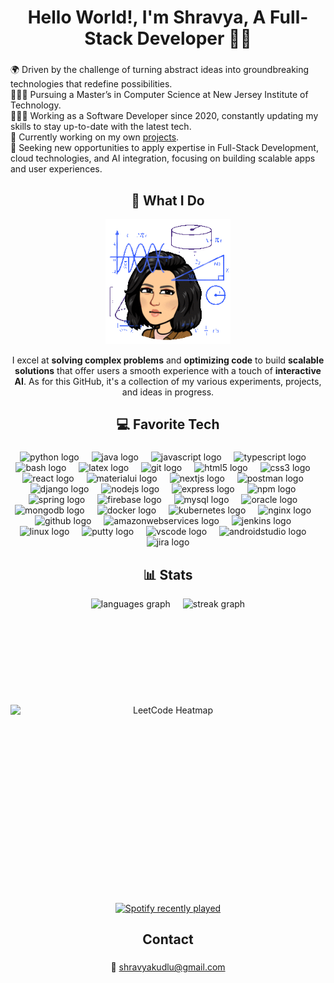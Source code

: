 <h1 align="center">Hello World!, I'm Shravya, A Full-Stack Developer 👋🏼</h1>


###

<p align="left">🌍 Driven by the challenge of turning abstract ideas into groundbreaking technologies that redefine possibilities.<br>👨🏼‍🎓 Pursuing a Master’s in Computer Science at New Jersey Institute of Technology.<br>👨🏼‍💻 Working as a Software Developer since 2020, constantly updating my skills to stay up-to-date with the latest tech.<br>🛜 Currently working on my own <a href = "https://shravyakudlu.github.io/ShravyaKudlu/#/#projects">projects</a>.<br>💼 Seeking new opportunities to apply expertise in Full-Stack Development, cloud technologies, and AI integration, focusing on building scalable apps and user experiences.</p>

<h2 align="center">🤔 What I Do</h2>
<div align="center">
  <img height="200" src="Gif.gif"  />
</div>
<p align="center">I excel at <b>solving complex problems</b> and <b>optimizing code</b> to build <b>scalable solutions</b> that offer users a smooth experience with a touch of <b>interactive AI</b>. As for this GitHub, it's a collection of my various experiments, projects, and ideas in progress.</p>

###



<h2 align="center">💻 Favorite Tech</h2>

###


<div align="center">
  <img src="https://cdn.jsdelivr.net/gh/devicons/devicon/icons/python/python-original-wordmark.svg" height="40" alt="python logo"  />
  <img width="12" />
  <img src="https://cdn.jsdelivr.net/gh/devicons/devicon/icons/java/java-original-wordmark.svg" height="40" alt="java logo"  />
  <img width="12" />
  <img src="https://cdn.jsdelivr.net/gh/devicons/devicon/icons/javascript/javascript-original.svg" height="40" alt="javascript logo"  />
  <img width="12" />
  <img src="https://cdn.jsdelivr.net/gh/devicons/devicon/icons/typescript/typescript-original.svg" height="40" alt="typescript logo"  />
  <img width="12" />
  <img src="https://cdn.simpleicons.org/gnubash/4EAA25" height="40" alt="bash logo"  />
  <img width="12" />
  <img src="https://cdn.simpleicons.org/latex/008080" height="40" alt="latex logo"  />
  <img width="12" />
  <img src="https://cdn.jsdelivr.net/gh/devicons/devicon/icons/git/git-plain-wordmark.svg" height="40" alt="git logo"  />
  <img width="12" />
  <img src="https://cdn.jsdelivr.net/gh/devicons/devicon/icons/html5/html5-plain-wordmark.svg" height="40" alt="html5 logo"  />
  <img width="12" />
  <img src="https://cdn.jsdelivr.net/gh/devicons/devicon/icons/css3/css3-plain-wordmark.svg" height="40" alt="css3 logo"  />
  <img width="12" />
  <img src="https://cdn.jsdelivr.net/gh/devicons/devicon/icons/react/react-original-wordmark.svg" height="40" alt="react logo"  />
  <img width="12" />
  <img src="https://cdn.simpleicons.org/mui/007FFF" height="40" alt="materialui logo"  />
  <img width="12" />
  <img src="https://cdn.jsdelivr.net/gh/devicons/devicon/icons/nextjs/nextjs-original.svg" height="40" alt="nextjs logo"  />
  <img width="12" />
  <img src="https://skillicons.dev/icons?i=postman" height="40" alt="postman logo"  />
  <img width="12" />
  <img src="https://skillicons.dev/icons?i=django" height="40" alt="django logo"  />
  <img width="12" />
  <img src="https://cdn.jsdelivr.net/gh/devicons/devicon/icons/nodejs/nodejs-plain-wordmark.svg" height="40" alt="nodejs logo"  />
  <img width="12" />
  <img src="https://skillicons.dev/icons?i=express" height="40" alt="express logo"  />
  <img width="12" />
  <img src="https://cdn.jsdelivr.net/gh/devicons/devicon/icons/npm/npm-original-wordmark.svg" height="40" alt="npm logo"  />
  <img width="12" />
  <img src="https://cdn.jsdelivr.net/gh/devicons/devicon/icons/spring/spring-original-wordmark.svg" height="40" alt="spring logo"  />
  <img width="12" />
  <img src="https://cdn.jsdelivr.net/gh/devicons/devicon/icons/firebase/firebase-plain-wordmark.svg" height="40" alt="firebase logo"  />
  <img width="12" />
  <img src="https://cdn.jsdelivr.net/gh/devicons/devicon/icons/mysql/mysql-original-wordmark.svg" height="40" alt="mysql logo"  />
  <img width="12" />
  <img src="https://cdn.jsdelivr.net/gh/devicons/devicon/icons/oracle/oracle-original.svg" height="40" alt="oracle logo"  />
  <img width="12" />
  <img src="https://cdn.jsdelivr.net/gh/devicons/devicon/icons/mongodb/mongodb-plain-wordmark.svg" height="40" alt="mongodb logo"  />
  <img width="12" />
  <img src="https://cdn.jsdelivr.net/gh/devicons/devicon/icons/docker/docker-plain-wordmark.svg" height="40" alt="docker logo"  />
  <img width="12" />
  <img src="https://cdn.jsdelivr.net/gh/devicons/devicon/icons/kubernetes/kubernetes-plain-wordmark.svg" height="40" alt="kubernetes logo"  />
  <img width="12" />
  <img src="https://skillicons.dev/icons?i=nginx" height="40" alt="nginx logo"  />
  <img width="12" />
  <img src="https://skillicons.dev/icons?i=github" height="40" alt="github logo"  />
  <img width="12" />
  <img src="https://cdn.jsdelivr.net/gh/devicons/devicon/icons/amazonwebservices/amazonwebservices-line-wordmark.svg" height="40" alt="amazonwebservices logo"  />
  <img width="12" />
  <img src="https://skillicons.dev/icons?i=jenkins" height="40" alt="jenkins logo"  />
  <img width="12" />
  <img src="https://cdn.jsdelivr.net/gh/devicons/devicon/icons/linux/linux-original.svg" height="40" alt="linux logo"  />
  <img width="12" />
  <img src="https://cdn.jsdelivr.net/gh/devicons/devicon/icons/putty/putty-original.svg" height="40" alt="putty logo"  />
  <img width="12" />
  <img src="https://cdn.jsdelivr.net/gh/devicons/devicon/icons/vscode/vscode-original-wordmark.svg" height="40" alt="vscode logo"  />
  <img width="12" />
  <img src="https://cdn.jsdelivr.net/gh/devicons/devicon/icons/androidstudio/androidstudio-original.svg" height="40" alt="androidstudio logo"  />
  <img width="12" />
  <img src="https://cdn.jsdelivr.net/gh/devicons/devicon/icons/jira/jira-original.svg" height="40" alt="jira logo"  />
</div>

###

<h2 align="center">📊 Stats</h2>

<div align="center" style="display: flex; justify-content: center; gap: 20px; flex-wrap: wrap;">
  <img src="https://github-readme-stats.vercel.app/api/top-langs?username=shravyakudlu&locale=en&hide_title=false&layout=compact&card_width=320&langs_count=6&theme=radical&hide_border=false&order=2" height="150" alt="languages graph" />
  <img src="https://streak-stats.demolab.com?user=shravyakudlu&locale=en&mode=daily&theme=radical&hide_border=false&border_radius=5&order=3" height="150" alt="streak graph" />
  <img src="https://leetcard.jacoblin.cool/shravyakudlu?theme=radical&font=Kantumruy&ext=heatmap" width="800" height="300" alt="LeetCode Heatmap" />
</div>
<!-- <img src="https://raw.githubusercontent.com/shravyakudlu/shravyakudlu/output/snake.svg" alt="Snake animation" /> -->






<br clear="both">

<div align="center">
  <a href="https://open.spotify.com/user/hmn80j8wnvm3sg54q7kw3odtf">
    <img src="https://spotify-recently-played-readme.vercel.app/api?user=hmn80j8wnvm3sg54q7kw3odtf&count=1" alt="Spotify recently played"  />
  </a>
</div>

###

<h2 align="center">Contact</h2>

###

<p align="center">📧 <a href="shravyakudlu@gmail.com">shravyakudlu@gmail.com</a></p>

###
